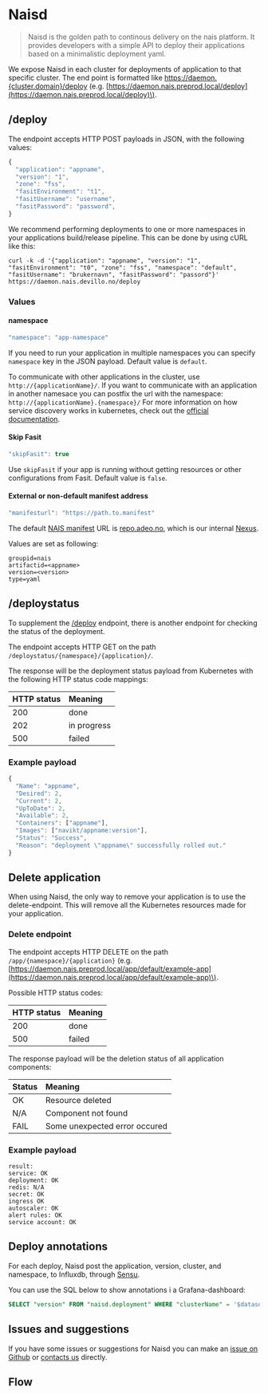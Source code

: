 # Naisd

> Naisd is the golden path to continous delivery on the nais platform. It provides developers with a simple API to deploy their applications based on a minimalistic deployment yaml.

We expose Naisd in each cluster for deployments of application to that specific cluster. The end point is formatted like [https://daemon.{cluster.domain}/deploy](https://daemon.{cluster.domain}/deploy) \(e.g. [https://daemon.nais.preprod.local/deploy](https://daemon.nais.preprod.local/deploy)\).

## /deploy

The endpoint accepts HTTP POST payloads in JSON, with the following values:

```javascript
{
  "application": "appname",
  "version": "1",
  "zone": "fss",
  "fasitEnvironment": "t1",
  "fasitUsername": "username",
  "fasitPassword": "password",
}
```

We recommend performing deployments to one or more namespaces in your applications build/release pipeline. This can be done by using cURL like this:

```text
curl -k -d '{"application": "appname", "version": "1", "fasitEnvironment": "t0", "zone": "fss", "namespace": "default", "fasitUsername": "brukernavn", "fasitPassword": "passord"}' https://daemon.nais.devillo.no/deploy
```

### Values

#### namespace

```javascript
"namespace": "app-namespace"
```

If you need to run your application in multiple namespaces you can specify `namespace` key in the JSON payload. Default value is `default`.

To communicate with other applications in the cluster, use `http://{applicationName}/`. If you want to communicate with an application in another namesace you can postfix the url with the namespace: `http://{applicationName}.{namespace}/` For more information on how service discovery works in kubernetes, check out the [official documentation](https://kubernetes.io/docs/concepts/services-networking/dns-pod-service/).

#### Skip Fasit

```javascript
"skipFasit": true
```

Use `skipFasit` if your app is running without getting resources or other configurations from Fasit. Default value is `false`.

#### External or non-default manifest address

```javascript
"manifesturl": "https://path.to.manifest"
```

The default [NAIS manifest](https://github.com/nais/doc/tree/c4e8deb972ab60a39a34f32ddc8b7e9b954ec92a/documentation/contracts/README.md#nais-manifest) URL is [repo.adeo.no](https://repo.adeo.no/), which is our internal [Nexus](https://github.com/nais/doc/tree/c4e8deb972ab60a39a34f32ddc8b7e9b954ec92a/nexus.md).

Values are set as following:

```text
groupid=nais
artifactid=<appname>
version=<version>
type=yaml
```

## /deploystatus

To supplement the [/deploy](naisd.md#deploy) endpoint, there is another endpoint for checking the status of the deployment.

The endpoint accepts HTTP GET on the path `/deploystatus/{namespace}/{application}/`.

The response will be the deployment status payload from Kubernetes with the following HTTP status code mappings:

| HTTP status | Meaning |
| :--- | :--- |
| 200 | done |
| 202 | in progress |
| 500 | failed |

### Example payload

```javascript
{
  "Name": "appname",
  "Desired": 2,
  "Current": 2,
  "UpToDate": 2,
  "Available": 2,
  "Containers": ["appname"],
  "Images": ["navikt/appname:version"],
  "Status": "Success",
  "Reason": "deployment \"appname\" successfully rolled out."
}
```

## Delete application

When using Naisd, the only way to remove your application is to use the delete-endpoint. This will remove all the Kubernetes resources made for your application.

### Delete endpoint

The endpoint accepts HTTP DELETE on the path `/app/{namespace}/{application}` \(e.g. [https://daemon.nais.preprod.local/app/default/example-app](https://daemon.nais.preprod.local/app/default/example-app)\).

Possible HTTP status codes:

| HTTP status | Meaning |
| :--- | :--- |
| 200 | done |
| 500 | failed |

The response payload will be the deletion status of all application components:

| Status | Meaning |
| :--- | :--- |
| OK | Resource deleted |
| N/A | Component not found |
| FAIL | Some unexpected error occured |

### Example payload

```text
result:
service: OK
deployment: OK
redis: N/A
secret: OK
ingress OK
autoscaler: OK
alert rules: OK
service account: OK
```

## Deploy annotations

For each deploy, Naisd post the application, version, cluster, and namespace, to Influxdb, through [Sensu](https://github.com/nais/doc/tree/c4e8deb972ab60a39a34f32ddc8b7e9b954ec92a/metrics/metrics.md#push-metrics).

You can use the SQL below to show annotations i a Grafana-dashboard:

```sql
SELECT "version" FROM "naisd.deployment" WHERE "clusterName" = '$datasource$' AND "application" =~ /^$app$/ AND "namespace" =~ /^$namespace$/ AND $timeFilter
```

## Issues and suggestions

If you have some issues or suggestions for Naisd you can make an [issue on Github](https://github.com/nais/naisd/issues) or [contacts us](../../#contact-us) directly.

## Flow

